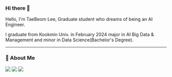 ### Hi there 👋


Hello, I'm TaeBeom Lee, Graduate student who dreams of being an AI Engineer.

I graduate from Kookmin Univ. in February 2024 major in AI Big Data & Management and minor in Data Science(Bachelor's Degree).

---
### 💬 About Me
<a href="https://rahites.tistory.com/" target="_blank"><img src="https://img.shields.io/badge/Tistory-000000?style=plastic&logo=Tistory&logoColor=ffffff"/></a>
<a href="https://www.instagram.com/taeb_mmm/" target="_blank"><img src="https://img.shields.io/badge/Instagram-E4405F?style=plastic&logo=Instagram&logoColor=ffffff"/></a>
<a href="" target="_blank"><img src="https://img.shields.io/badge/hitesarang@gmail.com-EA4335?style=plastic&logo=Gmail&logoColor=ffffff"/></a>


<!--
**Rahites/Rahites** is a ✨ _special_ ✨ repository because its `README.md` (this file) appears on your GitHub profile.

Here are some ideas to get you started:

- 🔭 I’m currently working on ...
- 🌱 I’m currently learning ...
- 👯 I’m looking to collaborate on ...
- 🤔 I’m looking for help with ...
- 💬 Ask me about ...
- 📫 How to reach me: ...
- 😄 Pronouns: ...
- ⚡ Fun fact: ...
-->
